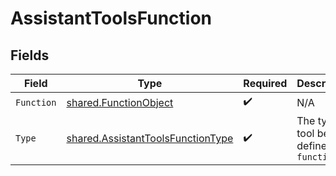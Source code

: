 # AssistantToolsFunction


## Fields

| Field                                                                                         | Type                                                                                          | Required                                                                                      | Description                                                                                   |
| --------------------------------------------------------------------------------------------- | --------------------------------------------------------------------------------------------- | --------------------------------------------------------------------------------------------- | --------------------------------------------------------------------------------------------- |
| `Function`                                                                                    | [shared.FunctionObject](../../../pkg/models/shared/functionobject.md)                         | :heavy_check_mark:                                                                            | N/A                                                                                           |
| `Type`                                                                                        | [shared.AssistantToolsFunctionType](../../../pkg/models/shared/assistanttoolsfunctiontype.md) | :heavy_check_mark:                                                                            | The type of tool being defined: `function`                                                    |